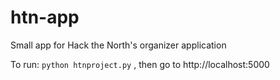 # htn-app
Small app for Hack the North's organizer application

To run: 
`python htnproject.py`
, then go to http://localhost:5000
